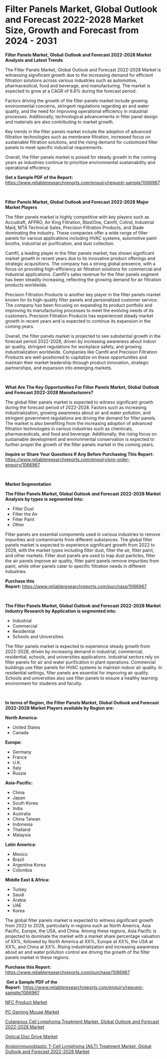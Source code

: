 <p><h1>Filter Panels Market, Global Outlook and Forecast 2022-2028 Market Size, Growth and Forecast from 2024 - 2031</h1></p><p><strong>Filter Panels Market, Global Outlook and Forecast 2022-2028 Market Analysis and Latest Trends</strong></p>
<p><p>The Filter Panels Market, Global Outlook and Forecast 2022-2028 Market is witnessing significant growth due to the increasing demand for efficient filtration solutions across various industries such as automotive, pharmaceutical, food and beverage, and manufacturing. The market is expected to grow at a CAGR of 6.6% during the forecast period. </p><p>Factors driving the growth of the filter panels market include growing environmental concerns, stringent regulations regarding air and water quality, and the need for improving operational efficiency in industrial processes. Additionally, technological advancements in filter panel design and materials are also contributing to market growth.</p><p>Key trends in the filter panels market include the adoption of advanced filtration technologies such as membrane filtration, increased focus on sustainable filtration solutions, and the rising demand for customized filter panels to meet specific industrial requirements.</p><p>Overall, the filter panels market is poised for steady growth in the coming years as industries continue to prioritize environmental sustainability and operational efficiency.</p></p>
<p><strong>Get a Sample PDF of the Report:&nbsp;</strong> <a href="https://www.reliableresearchreports.com/enquiry/request-sample/1066967">https://www.reliableresearchreports.com/enquiry/request-sample/1066967</a></p>
<p>&nbsp;</p>
<p><strong>Filter Panels Market, Global Outlook and Forecast 2022-2028 Major Market Players</strong></p>
<p><p>The filter panels market is highly competitive with key players such as Accudraft, AFPRO, Air King Filtration, BlastOne, Camfil, Colind, Industrial Maid, MTA Technical Sales, Precision Filtration Products, and Slade dominating the industry. These companies offer a wide range of filter panels for various applications including HVAC systems, automotive paint booths, industrial air purification, and dust collection.</p><p>Camfil, a leading player in the filter panels market, has shown significant market growth in recent years due to its innovative product offerings and strategic acquisitions. The company has a strong global presence, with a focus on providing high-efficiency air filtration solutions for commercial and industrial applications. Camfil's sales revenue for the filter panels segment has been steadily increasing, reflecting the growing demand for air filtration products worldwide.</p><p>Precision Filtration Products is another key player in the filter panels market known for its high-quality filter panels and personalized customer service. The company has been focusing on expanding its product portfolio and improving its manufacturing processes to meet the evolving needs of its customers. Precision Filtration Products has experienced steady market growth in recent years and is expected to continue its expansion in the coming years.</p><p>Overall, the filter panels market is projected to see substantial growth in the forecast period 2022-2028, driven by increasing awareness about indoor air quality, stringent regulations for workplace safety, and growing industrialization worldwide. Companies like Camfil and Precision Filtration Products are well-positioned to capitalize on these opportunities and maintain their market leadership through product innovation, strategic partnerships, and expansion into emerging markets.</p></p>
<p>&nbsp;</p>
<p><strong>What Are The Key Opportunities For Filter Panels Market, Global Outlook and Forecast 2022-2028 Manufacturers?</strong></p>
<p><p>The global filter panels market is expected to witness significant growth during the forecast period of 2022-2028. Factors such as increasing industrialization, growing awareness about air and water pollution, and stringent government regulations are driving the demand for filter panels. The market is also benefiting from the increasing adoption of advanced filtration technologies in various industries such as chemicals, pharmaceuticals, and food and beverage. Additionally, the rising focus on sustainable development and environmental conservation is expected to further propel the growth of the filter panels market in the coming years.</p></p>
<p><strong>Inquire or Share Your Questions If Any Before Purchasing This Report:</strong> <a href="https://www.reliableresearchreports.com/enquiry/pre-order-enquiry/1066967">https://www.reliableresearchreports.com/enquiry/pre-order-enquiry/1066967</a></p>
<p>&nbsp;</p>
<p><strong>Market Segmentation</strong></p>
<p><strong>The Filter Panels Market, Global Outlook and Forecast 2022-2028 Market Analysis by types is segmented into:</strong></p>
<p><ul><li>Filter Dust</li><li>Filter the Air</li><li>Filter Paint</li><li>Other</li></ul></p>
<p><p>Filter panels are essential components used in various industries to remove impurities and contaminants from different substances. The global filter panels market is expected to experience significant growth from 2022 to 2028, with the market types including filter dust, filter the air, filter paint, and other markets. Filter dust panels are used to trap dust particles, filter the air panels improve air quality, filter paint panels remove impurities from paint, while other panels cater to specific filtration needs in different industries.</p></p>
<p><strong>Purchase this Report:&nbsp;</strong><a href="https://www.reliableresearchreports.com/purchase/1066967">https://www.reliableresearchreports.com/purchase/1066967</a></p>
<p>&nbsp;</p>
<p><strong>The Filter Panels Market, Global Outlook and Forecast 2022-2028 Market Industry Research by Application is segmented into:</strong></p>
<p><ul><li>Industrial</li><li>Commercial</li><li>Residential</li><li>Schools and Universities</li></ul></p>
<p><p>The filter panels market is expected to experience steady growth from 2022-2028, driven by increasing demand in industrial, commercial, residential, schools, and universities applications. Industrial sectors rely on filter panels for air and water purification in plant operations. Commercial buildings use filter panels for HVAC systems to maintain indoor air quality. In residential settings, filter panels are essential for improving air quality. Schools and universities also use filter panels to ensure a healthy learning environment for students and faculty.</p></p>
<p>&nbsp;</p>
<p><strong>In terms of Region, the Filter Panels Market, Global Outlook and Forecast 2022-2028 Market Players available by Region are:</strong></p>
<p>
    <p> <strong> North America: </strong>
        <ul>
            <li>United States</li>
            <li>Canada</li>
        </ul>
        </p> 
    <p> <strong> Europe: </strong>
        <ul>
            <li>Germany</li>
            <li>France</li>
            <li>U.K.</li>
            <li>Italy</li>
            <li>Russia</li>
        </ul>
        </p> 
    <p> <strong> Asia-Pacific: </strong>
        <ul>
            <li>China</li>
            <li>Japan</li>
            <li>South Korea</li>
            <li>India</li>
            <li>Australia</li>
            <li>China Taiwan</li>
            <li>Indonesia</li>
            <li>Thailand</li>
            <li>Malaysia</li>
        </ul>
        </p> 
    <p> <strong> Latin America: </strong>
        <ul>
            <li>Mexico</li>
            <li>Brazil</li>
            <li>Argentina Korea</li>
            <li>Colombia</li>
        </ul>
        </p> 
    <p> <strong> Middle East & Africa: </strong>
        <ul>
            <li>Turkey</li>
            <li>Saudi</li>
            <li>Arabia</li>
            <li>UAE</li>
            <li>Korea</li>
        </ul>
    </p>
    </p>
<p><p>The global filter panels market is expected to witness significant growth from 2022 to 2028, particularly in regions such as North America, Asia Pacific, Europe, the USA, and China. Among these regions, Asia Pacific is projected to dominate the market with a market share percentage valuation of XX%, followed by North America at XX%, Europe at XX%, the USA at XX%, and China at XX%. Rising industrialization and increasing awareness about air and water pollution control are driving the growth of the filter panels market in these regions.</p></p>
<p><strong>Purchase this Report: </strong><a href="https://www.reliableresearchreports.com/purchase/1066967">https://www.reliableresearchreports.com/purchase/1066967</a></p>
<p>&nbsp;<strong>Get a Sample PDF of the Report:&nbsp;&nbsp;</strong><a href="https://www.reliableresearchreports.com/enquiry/request-sample/1066967">https://www.reliableresearchreports.com/enquiry/request-sample/1066967</a></p>
<p><strong></strong></p>
<p><p><a href="https://medium.com/@madiemurphy1990/nfc-product-market-size-reveals-the-best-marketing-channels-in-global-industry-40dcb28c8b07">NFC Product Market</a></p><p><a href="https://medium.com/@elyssablick/analyzing-pc-gaming-mouse-market-global-industry-perspective-and-forecast-2024-to-2031-5cfb1c7004a1">PC Gaming Mouse Market</a></p><p><a href="https://github.com/ChiragRP21/Market-Research-Report-List-3/blob/main/cutaneous-cell-lymphoma-treatment-market-global-outlook-and-forecast-2022-2028-market.md">Cutaneous Cell Lymphoma Treatment Market, Global Outlook and Forecast 2022-2028 Market</a></p><p><a href="https://medium.com/@madiemurphy1990/optical-disc-drive-market-the-key-to-successful-business-strategy-forecast-till-2031-cea328b4750b">Optical Disc Drive Market</a></p><p><a href="https://github.com/Chiragrp22/Market-Research-Report-List-3/blob/main/angioimmunoblastic-t-cell-lymphoma-ailt-treatment-market-global-outlook-and-forecast-2022-2028-market.md">Angioimmunoblastic T-Cell Lymphoma (AILT) Treatment Market, Global Outlook and Forecast 2022-2028 Market</a></p></p>